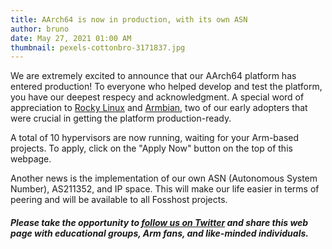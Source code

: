```yaml
---
title: AArch64 is now in production, with its own ASN
author: bruno
date: May 27, 2021 01:00 AM
thumbnail: pexels-cottonbro-3171837.jpg
---
```


We are extremely excited to announce that our AArch64 platform has entered production! To everyone who helped develop and test the platform, you have our deepest respecy and acknowledgment. A special word of appreciation to [Rocky Linux](https://rockylinux.org/) and [Armbian](https://www.armbian.com/), two of our early adopters that were crucial in getting the platform production-ready.

A total of 10 hypervisors are now running, waiting for your Arm-based projects. To apply, click on the "Apply Now" button on the top of this webpage.

Another news is the implementation of our own ASN (Autonomous System Number), AS211352, and IP space. This will make our life easier in terms of peering and will be available to all Fosshost projects.

##### Please take the opportunity to [follow us on Twitter](https://twitter.com/fosshostorg) and share this web page with educational groups, Arm fans, and like-minded individuals.
